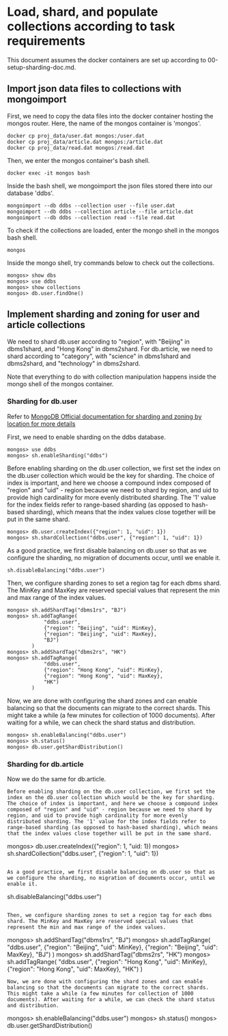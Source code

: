 # Load, shard, and populate collections according to task requirements

This document assumes the docker containers are set up according to 00-setup-sharding-doc.md.

## Import json data files to collections with mongoimport

First, we need to copy the data files into the docker container hosting the mongos router. Here, the name of the mongos container is 'mongos'.
```
docker cp proj_data/user.dat mongos:/user.dat
docker cp proj_data/article.dat mongos:/article.dat
docker cp proj_data/read.dat mongos:/read.dat
```

Then, we enter the mongos container's bash shell. 
```
docker exec -it mongos bash
```

Inside the bash shell, we mongoimport the json files stored there into our database 'ddbs'.
```
mongoimport --db ddbs --collection user --file user.dat
mongoimport --db ddbs --collection article --file article.dat
mongoimport --db ddbs --collection read --file read.dat
```

To check if the collections are loaded, enter the mongo shell in the mongos bash shell.
```
mongos
```
Inside the mongo shell, try commands below to check out the collections.
```
mongos> show dbs
mongos> use ddbs
mongos> show collections
mongos> db.user.findOne()
```

## Implement sharding and zoning for user and article collections

We need to shard db.user according to "region", with "Beijing" in dbms1shard, and "Hong Kong" in dbms2shard. For db.article, we need to shard according to "category", with "science" in dbms1shard and dbms2shard, and "technology" in dbms2shard. 

Note that everything to do with collection manipulation happens inside the mongo shell of the mongos container.


### Sharding for db.user

Refer to [MongoDB Official documentation for sharding and zoning by location for more details](https://docs.mongodb.com/manual/tutorial/sharding-segmenting-data-by-location/)

First, we need to enable sharding on the ddbs database.
```
mongos> use ddbs
mongos> sh.enableSharding("ddbs")
```
Before enabling sharding on the db.user collection, we first set the index on the db.user collection which would be the key for sharding. The choice of index is important, and here we choose a compound index composed of "region" and "uid" - region because we need to shard by region, and uid to provide high cardinality for more evenly distributed sharding. The '1' value for the index fields refer to range-based sharding (as opposed to hash-based sharding), which means that the index values close together will be put in the same shard.
```
mongos> db.user.createIndex({"region": 1, "uid": 1})
mongos> sh.shardCollection("ddbs.user", {"region": 1, "uid": 1})
```

As a good practice, we first disable balancing on db.user so that as we configure the sharding, no migration of documents occur, until we enable it.
```
sh.disableBalancing("ddbs.user")
```

Then, we configure sharding zones to set a region tag for each dbms shard. The MinKey and MaxKey are reserved special values that represent the min and max range of the index values.
```
mongos> sh.addShardTag("dbms1rs", "BJ")
mongos> sh.addTagRange(
            "ddbs.user",
            {"region": "Beijing", "uid": MinKey},
            {"region": "Beijing", "uid": MaxKey},
            "BJ")
        )
mongos> sh.addShardTag("dbms2rs", "HK")
mongos> sh.addTagRange(
            "ddbs.user",
            {"region": "Hong Kong", "uid": MinKey},
            {"region": "Hong Kong", "uid": MaxKey},
            "HK")
        )
```
Now, we are done with configuring the shard zones and can enable balancing so that the documents can migrate to the correct shards. This might take a while (a few minutes for collection of 1000 documents). After waiting for a while, we can check the shard status and distribution.
```
mongos> sh.enableBalancing("ddbs.user")
mongos> sh.status()
mongos> db.user.getShardDistribution()
```

### Sharding for db.article

Now we do the same for db.article.
```
Before enabling sharding on the db.user collection, we first set the index on the db.user collection which would be the key for sharding. The choice of index is important, and here we choose a compound index composed of "region" and "uid" - region because we need to shard by region, and uid to provide high cardinality for more evenly distributed sharding. The '1' value for the index fields refer to range-based sharding (as opposed to hash-based sharding), which means that the index values close together will be put in the same shard.
```
mongos> db.user.createIndex({"region": 1, "uid: 1})
mongos> sh.shardCollection("ddbs.user", {"region": 1, "uid": 1})
```

As a good practice, we first disable balancing on db.user so that as we configure the sharding, no migration of documents occur, until we enable it.
```
sh.disableBalancing("ddbs.user")
```

Then, we configure sharding zones to set a region tag for each dbms shard. The MinKey and MaxKey are reserved special values that represent the min and max range of the index values.
```
mongos> sh.addShardTag("dbms1rs", "BJ")
mongos> sh.addTagRange(
            "ddbs.user",
            {"region": "Beijing", "uid": MinKey},
            {"region": "Beijing", "uid": MaxKey},
            "BJ")
        )
mongos> sh.addShardTag("dbms2rs", "HK")
mongos> sh.addTagRange(
            "ddbs.user",
            {"region": "Hong Kong", "uid": MinKey},
            {"region": "Hong Kong", "uid": MaxKey},
            "HK")
        )
```
Now, we are done with configuring the shard zones and can enable balancing so that the documents can migrate to the correct shards. This might take a while (a few minutes for collection of 1000 documents). After waiting for a while, we can check the shard status and distribution.
```
mongos> sh.enableBalancing("ddbs.user")
mongos> sh.status()
mongos> db.user.getShardDistribution()
```